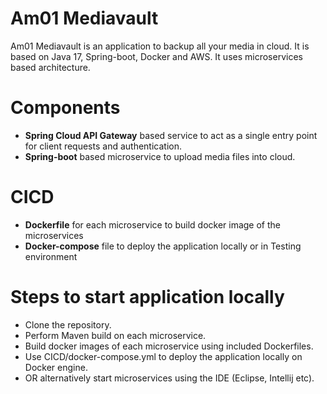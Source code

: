# **Am01 Mediavault**

Am01 Mediavault is an application to backup all your media in cloud.
It is based on Java 17, Spring-boot, Docker and AWS. It uses microservices based architecture.

# Components
* **Spring Cloud API Gateway** based service to act as a single entry point for client requests and authentication. 
* **Spring-boot** based microservice to upload media files into cloud.

# CICD 
* **Dockerfile** for each microservice to build docker image of the microservices
* **Docker-compose** file to deploy the application locally or in Testing environment

# Steps to start application locally
* Clone the repository.
* Perform Maven build on each microservice.
* Build docker images of each microservice using included Dockerfiles.
* Use CICD/docker-compose.yml to deploy the application locally on Docker engine.
* OR alternatively start microservices using the IDE (Eclipse, Intellij etc).
